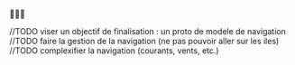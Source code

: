 :art::shoe::necktie:


//TODO viser un objectif de finalisation : un proto de modele de navigation
//TODO faire la gestion de la navigation (ne pas pouvoir aller sur les iles)
//TODO complexifier la navigation (courants, vents, etc.)
